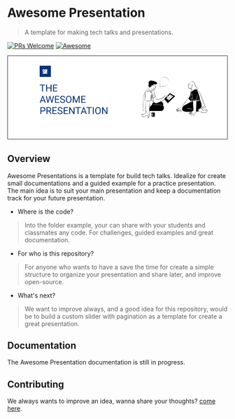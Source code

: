 # Awesome Presentation 
> A template for making tech talks and presentations.

[![PRs Welcome](https://img.shields.io/badge/PRs-welcome-brightgreen.svg?style=shields)](http://makeapullrequest.com)
[![Awesome](https://cdn.rawgit.com/sindresorhus/awesome/d7305f38d29fed78fa85652e3a63e154dd8e8829/media/badge.svg)](https://github.com/sindresorhus/awesome#readme)

<img src="./assets/presentation-cover.png" alt="Awesome cover" />

## Overview

Awesome Presentations is a template for build tech talks. Idealize for create small documentations and a guided example for a practice presentation.
The main idea is to suit your main presentation and keep a documentation track for your future presentation.

- Where is the code?
> Into the folder example, your can share with your students and classmates any code. For challenges, guided examples and great documentation.

- For who is this repository?
> For anyone who wants to have a save the time for create a simple structure to organize your presentation and share later, and improve open-source.

- What's next?
> We want to improve always, and a good idea for this repository, would be to build a custom slider with pagination as a template for create a great presentation.

## Documentation 

The Awesome Presentation documentation is still in progress.

## Contributing

We always wants to improve an idea, wanna share your thoughts? [come here](https://github.com/CofferHub/awesome-presentation/issues).
